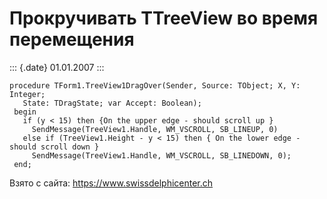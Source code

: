 Прокручивать TTreeView во время перемещения
===========================================

::: {.date}
01.01.2007
:::

    procedure TForm1.TreeView1DragOver(Sender, Source: TObject; X, Y: Integer;
       State: TDragState; var Accept: Boolean);
     begin
       if (y < 15) then {On the upper edge - should scroll up }
         SendMessage(TreeView1.Handle, WM_VSCROLL, SB_LINEUP, 0)
       else if (TreeView1.Height - y < 15) then { On the lower edge - should scroll down }
         SendMessage(TreeView1.Handle, WM_VSCROLL, SB_LINEDOWN, 0);
     end;

Взято с сайта: <https://www.swissdelphicenter.ch>

